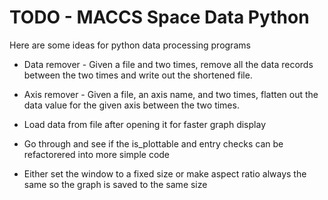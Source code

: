 # TODO - MACCS Space Data Python #

Here are some ideas for python data processing programs

* Data remover - Given a file and two times, remove all the data records
  between the two times and write out the shortened file.
  
* Axis remover - Given a file, an axis name, and two times, flatten
  out the data value for the given axis between the two times.

* Load data from file after opening it for faster graph display

* Go through and see if the is_plottable and entry checks can be refactorered into more simple code

* Either set the window to a fixed size or make aspect ratio always the same so the graph is saved to the same size
